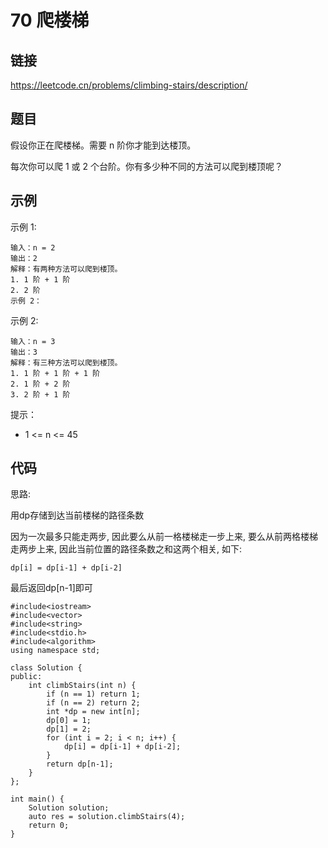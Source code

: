 # 70 爬楼梯
## 链接
https://leetcode.cn/problems/climbing-stairs/description/

## 题目 
假设你正在爬楼梯。需要 n 阶你才能到达楼顶。

每次你可以爬 1 或 2 个台阶。你有多少种不同的方法可以爬到楼顶呢？

## 示例
示例 1:
```
输入：n = 2
输出：2
解释：有两种方法可以爬到楼顶。
1. 1 阶 + 1 阶
2. 2 阶
示例 2：
```
示例 2:
```
输入：n = 3
输出：3
解释：有三种方法可以爬到楼顶。
1. 1 阶 + 1 阶 + 1 阶
2. 1 阶 + 2 阶
3. 2 阶 + 1 阶
```

提示：

- 1 <= n <= 45 

## 代码
思路:

用dp存储到达当前楼梯的路径条数

因为一次最多只能走两步, 因此要么从前一格楼梯走一步上来, 要么从前两格楼梯走两步上来, 因此当前位置的路径条数之和这两个相关, 如下:
```
dp[i] = dp[i-1] + dp[i-2]
```
最后返回dp[n-1]即可

```
#include<iostream>
#include<vector>
#include<string>
#include<stdio.h>
#include<algorithm>
using namespace std;

class Solution {
public:
    int climbStairs(int n) {
        if (n == 1) return 1;
        if (n == 2) return 2;
        int *dp = new int[n];
        dp[0] = 1;
        dp[1] = 2;
        for (int i = 2; i < n; i++) {
            dp[i] = dp[i-1] + dp[i-2];
        }
        return dp[n-1];
    }
};

int main() {
    Solution solution;
    auto res = solution.climbStairs(4);
    return 0;
}
```